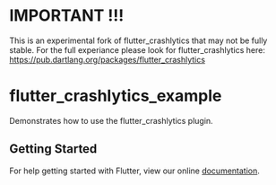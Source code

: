 # IMPORTANT !!!
This is an experimental fork of flutter_crashlytics that may not be fully stable. For the full experiance please look for flutter_crashlytics here: https://pub.dartlang.org/packages/flutter_crashlytics

# flutter_crashlytics_example

Demonstrates how to use the flutter_crashlytics plugin.

## Getting Started

For help getting started with Flutter, view our online
[documentation](https://flutter.io/).
